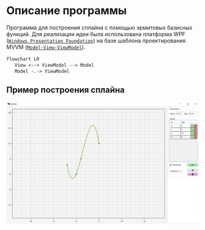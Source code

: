 # Описание программы #
Программа для построения сплайна с помощью эрмитовых базисных функций. Для реализации идеи была использована платформа WPF ([``Windows Presentation Foundation``](https://docs.microsoft.com/en-us/visualstudio/designers/getting-started-with-wpf?view=vs-2022)) на базе шаблона проектирования MVVM ([``Model-View-ViewModel``](https://en.wikipedia.org/wiki/Model%E2%80%93view%E2%80%93viewmodel)).
```mermaid
flowchart LR
   View <--> ViewModel --> Model
   Model -.-> ViewModel
```

## Пример построения сплайна
![](Splines/Resources/Images/example.png)
